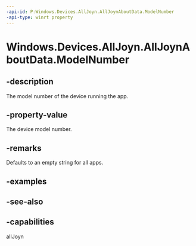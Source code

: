 ----api-id: P:Windows.Devices.AllJoyn.AllJoynAboutData.ModelNumber
-api-type: winrt property
---<!-- Property syntaxpublic string ModelNumber { get;  set; }--># Windows.Devices.AllJoyn.AllJoynAboutData.ModelNumber## -descriptionThe model number of the device running the app.## -property-valueThe device model number.## -remarksDefaults to an empty string for all apps.## -examples## -see-also## -capabilitiesallJoyn
